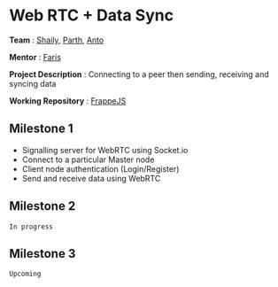 # Web RTC + Data Sync

**Team** : [Shaily](https://github.com/shailysangwan), [Parth](https://github.com/Parth-Vader), [Anto](https://github.com/anto-christo)

**Mentor** : [Faris](https://github.com/netchampfaris)

**Project Description** : Connecting to a peer then sending, receiving and syncing data 

**Working Repository** : [FrappeJS](https://github.com/frappe/frappejs)

## Milestone 1
* Signalling server for WebRTC using Socket.io
* Connect to a particular Master node
* Client node authentication (Login/Register)
* Send and receive data using WebRTC

## Milestone 2
`In progress`

## Milestone 3
`Upcoming`






